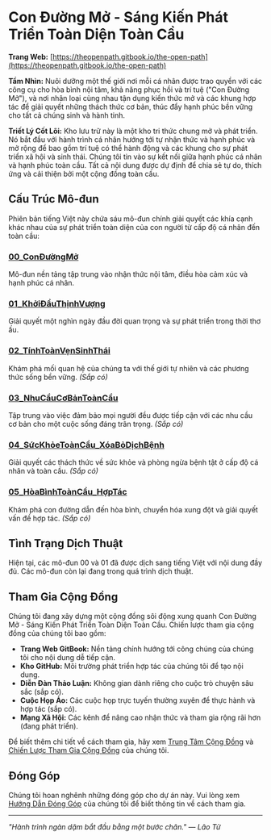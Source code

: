 # Con Đường Mở - Sáng Kiến Phát Triển Toàn Diện Toàn Cầu

**Trang Web:** [https://theopenpath.gitbook.io/the-open-path](https://theopenpath.gitbook.io/the-open-path)

**Tầm Nhìn:** Nuôi dưỡng một thế giới nơi mỗi cá nhân được trao quyền với các công cụ cho hòa bình nội tâm, khả năng phục hồi và trí tuệ ("Con Đường Mở"), và nơi nhân loại cùng nhau tận dụng kiến thức mở và các khung hợp tác để giải quyết những thách thức cơ bản, thúc đẩy hạnh phúc bền vững cho tất cả chúng sinh và hành tinh.

**Triết Lý Cốt Lõi:**
Kho lưu trữ này là một kho tri thức chung mở và phát triển. Nó bắt đầu với hành trình cá nhân hướng tới tự nhận thức và hạnh phúc và mở rộng để bao gồm trí tuệ có thể hành động và các khung cho sự phát triển xã hội và sinh thái. Chúng tôi tin vào sự kết nối giữa hạnh phúc cá nhân và hạnh phúc toàn cầu. Tất cả nội dung được dự định để chia sẻ tự do, thích ứng và cải thiện bởi một cộng đồng toàn cầu.

## Cấu Trúc Mô-đun

Phiên bản tiếng Việt này chứa sáu mô-đun chính giải quyết các khía cạnh khác nhau của sự phát triển toàn diện của con người từ cấp độ cá nhân đến toàn cầu:

### [00_ConĐườngMở](ConĐườngMở/)
Mô-đun nền tảng tập trung vào nhận thức nội tâm, điều hòa cảm xúc và hạnh phúc cá nhân.

### [01_KhởiĐầuThịnhVượng](KhởiĐầuThịnhVượng/)
Giải quyết một nghìn ngày đầu đời quan trọng và sự phát triển trong thời thơ ấu.

### [02_TínhToànVẹnSinhThái](TínhToànVẹnSinhThái/)
Khám phá mối quan hệ của chúng ta với thế giới tự nhiên và các phương thức sống bền vững. *(Sắp có)*

### [03_NhuCầuCơBảnToànCầu](NhuCầuCơBảnToànCầu/)
Tập trung vào việc đảm bảo mọi người đều được tiếp cận với các nhu cầu cơ bản cho một cuộc sống đáng trân trọng. *(Sắp có)*

### [04_SứcKhỏeToànCầu_XóaBỏDịchBệnh](SứcKhỏeToànCầu_XóaBỏDịchBệnh/)
Giải quyết các thách thức về sức khỏe và phòng ngừa bệnh tật ở cấp độ cá nhân và toàn cầu. *(Sắp có)*

### [05_HòaBìnhToànCầu_HợpTác](HòaBìnhToànCầu_HợpTác/)
Khám phá con đường dẫn đến hòa bình, chuyển hóa xung đột và giải quyết vấn đề hợp tác. *(Sắp có)*

## Tình Trạng Dịch Thuật

Hiện tại, các mô-đun 00 và 01 đã được dịch sang tiếng Việt với nội dung đầy đủ. Các mô-đun còn lại đang trong quá trình dịch thuật.

## Tham Gia Cộng Đồng

Chúng tôi đang xây dựng một cộng đồng sôi động xung quanh Con Đường Mở - Sáng Kiến Phát Triển Toàn Diện Toàn Cầu. Chiến lược tham gia cộng đồng của chúng tôi bao gồm:

* **Trang Web GitBook:** Nền tảng chính hướng tới công chúng của chúng tôi cho nội dung dễ tiếp cận.
* **Kho GitHub:** Môi trường phát triển hợp tác của chúng tôi để tạo nội dung.
* **Diễn Đàn Thảo Luận:** Không gian dành riêng cho cuộc trò chuyện sâu sắc (sắp có).
* **Cuộc Họp Ảo:** Các cuộc họp trực tuyến thường xuyên để thực hành và hợp tác (sắp có).
* **Mạng Xã Hội:** Các kênh để nâng cao nhận thức và tham gia rộng rãi hơn (đang phát triển).

Để biết thêm chi tiết về cách tham gia, hãy xem [Trung Tâm Cộng Đồng](/Community_Hub) và [Chiến Lược Tham Gia Cộng Đồng](/Community_Engagement_Strategy) của chúng tôi.

## Đóng Góp

Chúng tôi hoan nghênh những đóng góp cho dự án này. Vui lòng xem [Hướng Dẫn Đóng Góp](/contributing) của chúng tôi để biết thông tin về cách tham gia.

---

*"Hành trình ngàn dặm bắt đầu bằng một bước chân." — Lão Tử*
